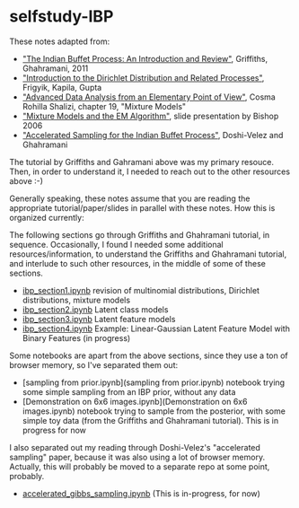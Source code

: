 # selfstudy-IBP

These notes adapted from:

- ["The Indian Buffet Process: An Introduction and Review"](http://jmlr.org/papers/volume12/griffiths11a/griffiths11a.pdf), Griffiths, Ghahramani, 2011
- ["Introduction to the Dirichlet Distribution and Related Processes"](http://mayagupta.org/publications/FrigyikKapilaGuptaIntroToDirichlet.pdf), Frigyik, Kapila, Gupta
- ["Advanced Data Analysis from an Elementary Point of View"](http://www.stat.cmu.edu/~cshalizi/ADAfaEPoV/), Cosma Rohilla Shalizi, chapter 19, "Mixture Models"
- ["Mixture Models and the EM Algorithm"](http://mlg.eng.cam.ac.uk/tutorials/06/cb.pdf), slide presentation by Bishop 2006
- ["Accelerated Sampling for the Indian Buffet Process"](http://mlg.eng.cam.ac.uk/pub/pdf/DosGha09.pdf), Doshi-Velez and Ghahramani

The tutorial by Griffiths and Gahramani above was my primary resouce.  Then, in order to understand it, I needed to reach out to the other resources above :-)

Generally speaking, these notes assume that you are reading the appropriate tutorial/paper/slides in parallel with these notes.
How this is organized currently:

The following sections go through Griffiths and Ghahramani tutorial, in sequence.  Occasionally, I found I needed
some additional resources/information, to understand the Griffiths and Ghahramani tutorial, and interlude to such
other resources, in the middle of some of these sections.

- [ibp_section1.ipynb](ibp_section1.ipynb) revision of multinomial distributions, Dirichlet distributions, mixture models
- [ibp_section2.ipynb](ibp_section2.ipynb) Latent class models
- [ibp_section3.ipynb](ibp_section3.ipynb) Latent feature models
- [ibp_section4.ipynb](ibp_section4.ipynb) Example: Linear-Gaussian Latent Feature Model with Binary Features (in progress)

Some notebooks are apart from the above sections, since they use a ton of browser memory, so I've separated them out:

- [sampling from prior.ipynb](sampling from prior.ipynb)  notebook trying some simple sampling from an IBP prior, without any data
- [Demonstration on 6x6 images.ipynb](Demonstration on 6x6 images.ipynb) notebook trying to sample from the posterior, with some simple toy data (from the Griffiths and Ghahramani tutorial).  This is in progress for now

I also separated out my reading through Doshi-Velez's "accelerated sampling" paper, because it was also using a lot of browser memory.  Actually, this will probably be moved to a separate repo at some point, probably.

- [accelerated_gibbs_sampling.ipynb](accelerated_gibbs_sampling.ipynb) (This is in-progress, for now)
